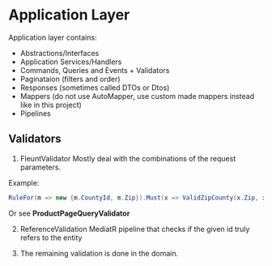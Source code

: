 ﻿# Application Layer

Application layer contains:

- Abstractions/Interfaces
- Application Services/Handlers
- Commands, Queries and Events + Validators
- Paginataion (filters and order)
- Responses (sometimes called DTOs or Dtos)
- Mappers (do not use AutoMapper, use custom made mappers instead like in this project)
- Pipelines

## Validators

1. FleuntValidator
	Mostly deal with the combinations of the request parameters. 

Example:

```csharp
RuleFor(m => new {m.CountyId, m.Zip}).Must(x => ValidZipCounty(x.Zip, x.CountyId))
```

Or see **ProductPageQueryValidator**

2. ReferenceValidation
	MediatR pipeline that checks if the given id truly refers to the entity

3. The remaining validation is done in the domain.

